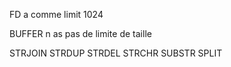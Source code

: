 FD a comme limit 1024

BUFFER n as pas de limite de taille


STRJOIN STRDUP STRDEL STRCHR SUBSTR SPLIT
